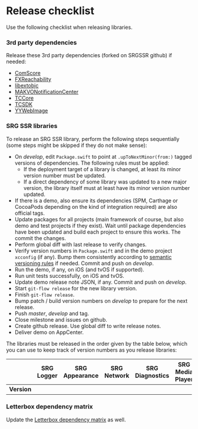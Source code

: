 # Release checklist

Use the following checklist when releasing libraries.

### 3rd party dependencies

Release these 3rd party dependencies (forked on SRGSSR github) if needed:

- [ComScore](https://github.com/SRGSSR/ComScore-xcframework-apple)
- [FXReachability](https://github.com/SRGSSR/FXReachability)
- [libextobjc](https://github.com/SRGSSR/libextobjc)
- [MAKVONotificationCenter](https://github.com/SRGSSR/MAKVONotificationCenter)
- [TCCore](https://github.com/SRGSSR/TCCore-xcframework-apple)
- [TCSDK](https://github.com/SRGSSR/TCSDK-xcframework-apple)
- [YYWebImage](https://github.com/SRGSSR/YYWebImage)

### SRG SSR libraries

To release an SRG SSR library, perform the following steps sequentially (some steps might be skipped if they do not make sense):

- On _develop_, edit `Package.swift` to point at `.upToNextMinor(from:)` tagged versions of dependencies. The following rules must be applied:
    - If the deployment target of a library is changed, at least its minor version number must be updated.
    - If a direct dependency of some library was updated to a new major version, the library itself must at least have its minor version number updated.
- If there is a demo, also ensure its dependencies (SPM, Carthage or CocoaPods depending on the kind of integration required) are also official tags.
- Update packages for all projects (main framework of course, but also demo and test projects if they exist). Wait until package dependencies have been updated and build each project to ensure this works. The commit the changes.
- Perform global diff with last release to verify changes.
- Verify version numbers in `Package.swift` and in the demo project `xcconfig` (if any). Bump them consistently according to [semantic versioning rules](https://semver.org) if needed. Commit and push on _develop_.
- Run the demo, if any, on iOS (and tvOS if supported).
- Run unit tests successfully, on iOS and tvOS.
- Update demo release note JSON, if any. Commit and push on _develop_.
- Start `git-flow release` for the new library version.
- Finish `git-flow release`.
- Bump patch / build version numbers on _develop_ to prepare for the next release.
- Push _master_, _develop_ and tag.
- Close milestone and issues on github.
- Create github release. Use global diff to write release notes.
- Deliver demo on AppCenter.

The libraries must be released in the order given by the table below, which you can use to keep track of version numbers as you release libraries:

|| SRG Logger | SRG Appearance | SRG Network | SRG Diagnostics | SRG Media Player | SRG Data Provider | SRG Identity | SRG Content Protection | SRG Analytics | SRG Letterbox | SRG User Data |
|:--:|:--:|:--:|:--:|:--:|:--:|:--:|:--:|:--:|:--:|:--:|:--:|
| **Version** ||||||||||||


### Letterbox dependency matrix

Update the [Letterbox dependency matrix](https://github.com/SRGSSR/srgletterbox-apple/wiki/Version-matrix) as well.